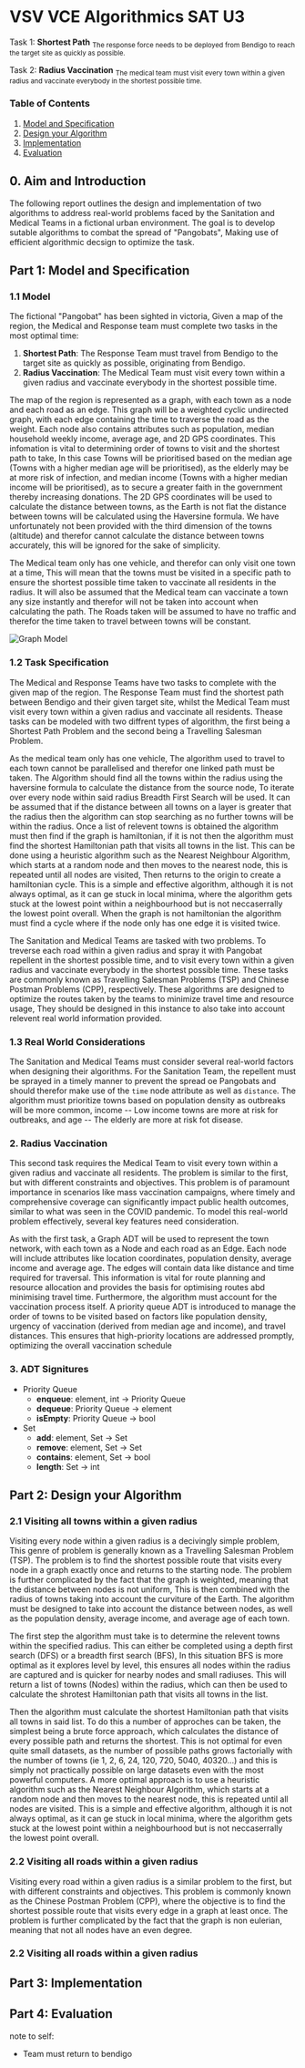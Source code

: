 # VSV VCE Algorithmics SAT U3 #
Task 1: **Shortest Path**
<sub>The response force needs to be deployed from Bendigo to reach the target site as quickly as possible.</sub>

Task 2: **Radius Vaccination**
<sub>The medical team must visit every town within a given radius and vaccinate everybody in the shortest possible time.</sub>

### Table of Contents ###
1. [Model and Specification](#part-1-model-and-specification)
2. [Design your Algorithm](#part-2-design-your-algorithm)
3. [Implementation](#part-3-implementation)
4. [Evaluation](#part-4-evaluation)

## 0. Aim and Introduction ##
The following report outlines the design and implementation of two algorithms to address real-world problems faced by the Sanitation and Medical Teams in a fictional urban environment. The goal is to develop sutable algorithms to combat the spread of "Pangobats", Making use of efficient algorithmic decsign to optimize the task.

## Part 1: **Model and Specification** ##
### 1.1 Model ###
The fictional "Pangobat" has been sighted in victoria, Given a map of the region, the Medical and Response team must complete two tasks in the most optimal time:

1. **Shortest Path**: The Response Team must travel from Bendigo to the target site as quickly as possible, originating from Bendigo.
2. **Radius Vaccination**: The Medical Team must visit every town within a given radius and vaccinate everybody in the shortest possible time.

The map of the region is represented as a graph, with each town as a node and each road as an edge. This graph will be a weighted cyclic undirected graph, with each edge containing the time to traverse the road as the weight. Each node also contains attributes such as population, median household weekly income, average age, and 2D GPS coordinates. This infomation is vital to determining order of towns to visit and the shortest path to take, In this case Towns will be prioritised based on the median age (Towns with a higher median age will be prioritised), as the elderly may be at more risk of infection, and median income (Towns with a higher median income will be prioritised), as to secure a greater faith in the government thereby increasing donations. The 2D GPS coordinates will be used to calculate the distance between towns, as the Earth is not flat the distance between towns will be calculated using the Haversine formula. We have unfortunately not been provided with the third dimension of the towns (altitude) and therefor cannot calculate the distance between towns accurately, this will be ignored for the sake of simplicity.

The Medical team only has one vehicle, and therefor can only visit one town at a time, This will mean that the towns must be visited in a specific path to ensure the shortest possible time taken to vaccinate all residents in the radius. It will also be assumed that the Medical team can vaccinate a town any size instantly and therefor will not be taken into account when calculating the path. The Roads taken will be assumed to have no traffic and therefor the time taken to travel between towns will be constant.

![Graph Model](./map.png)

### 1.2 Task Specification ###
The Medical and Response Teams have two tasks to complete with the given map of the region. The Response Team must find the shortest path between Bendigo and their given target site, whilst the Medical Team must visit every town within a given radius and vaccinate all residents. Thease tasks can be modeled with two diffrent types of algorithm, the first being a Shortest Path Problem and the second being a Travelling Salesman Problem.

As the medical team only has one vehicle, The algorithm used to travel to each town cannot be parallelised and therefor one linked path must be taken. The Algorithm should find all the towns within the radius using the haversine formula to calculate the distance from the source node, To iterate over every node within said radius Breadth First Search will be used. It can be assumed that if the distance between all towns on a layer is greater that the radius then the algorithm can stop searching as no further towns will be within the radius. Once a list of relevent towns is obtained the algorithm must then find if the graph is hamiltonian, if it is not then the algorithm must find the shortest Hamiltonian path that visits all towns in the list. This can be done using a heuristic algorithm such as the Nearest Neighbour Algorithm, which starts at a random node and then moves to the nearest node, this is repeated until all nodes are visited, Then returns to the origin to create a hamiltonian cycle. This is a simple and effective algorithm, although it is not always optimal, as it can ge stuck in local minima, where the algorithm gets stuck at the lowest point within a neighbourhood but is not neccaserrally the lowest point overall. When the graph is not hamiltonian the algorithm must find a cycle where if the node only has one edge it is visited twice.

The Sanitation and Medical Teams are tasked with two problems. To treverse each road within a given radius and spray it with Pangobat repellent in the shortest possible time, and to visit every town within a given radius and vaccinate everybody in the shortest possible time. These tasks are commonly known as Travelling Salesman Problems (TSP) and Chinese Postman Problems (CPP), respectively. These algorithms are designed to optimize the routes taken by the teams to minimize travel time and resource usage, They should be designed in this instance to also take into account relevent real world information provided.

### 1.3 Real World Considerations ###
The Sanitation and Medical Teams must consider several real-world factors when designing their algorithms. For the Sanitation Team, the repellent must be sprayed in a timely manner to prevent the spread oe Pangobats and should therefor make use of the `time` node attribute as well as `distance`. The algorithm must prioritize towns based on population density as outbreaks will be more common, income -- Low income towns are more at risk for outbreaks, and age -- The elderly are more at risk fot disease.


### 2. Radius Vaccination ###
This second task requires the Medical Team to visit every town within a given radius and vaccinate all residents. The problem is similar to the first, but with different constraints and objectives. This problem is of paramount importance in scenarios like mass vaccination campaigns, where timely and comprehensive coverage can significantly impact public health outcomes, similar to what was seen in the COVID pandemic. To model this real-world problem effectively, several key features need consideration.

As with the first task, a Graph ADT will be used to represent the town network, with each town as a Node and each road as an Edge. Each node will include attributes like location coordinates, population density, average income and average age. The edges will contain data like distance and time required for traversal. This information is vital for route planning and resource allocation and provides the basis for optimising routes abd minimising travel time. Furthermore, the algorithm must account for the vaccination process itself. A priority queue ADT is introduced to manage the order of towns to be visited based on factors like population density, urgency of vaccination (derived from median age and income), and travel distances. This ensures that high-priority locations are addressed promptly, optimizing the overall vaccination schedule

### 3. ADT Signitures ###
- Priority Queue
    - **enqueue**: element, int -> Priority Queue
    - **dequeue**: Priority Queue -> element
    - **isEmpty**: Priority Queue -> bool
- Set
    - **add**: element, Set -> Set
    - **remove**: element, Set -> Set
    - **contains**: element, Set -> bool
    - **length**: Set -> int

## Part 2: **Design your Algorithm** ##
### 2.1 Visiting all towns within a given radius ###
Visiting every node within a given radius is a decivingly simple problem, This genre of problem is generally known as a Travelling Salesman Problem (TSP). The problem is to find the shortest possible route that visits every node in a graph exactly once and returns to the starting node. The problem is further complicated by the fact that the graph is weighted, meaning that the distance between nodes is not uniform, This is then combined with the radius of towns taking into account the curviture of the Earth. The algorithm must be designed to take into account the distance between nodes, as well as the population density, average income, and average age of each town.

The first step the algorithm must take is to determine the relevent towns within the specified radius. This can either be completed using a depth first search (DFS) or a breadth first search (BFS), In this situation BFS is more optimal as it explores level by level, this ensures all nodes within the radius are captured and is quicker for nearby nodes and small radiuses. This will return a list of towns (Nodes) within the radius, which can then be used to calculate the shrotest Hamiltonian path that visits all towns in the list.

Then the algorithm must calculate the shortest Hamiltonian path that visits all towns in said list. To do this a number of approches can be taken, the simplest being a brute force approach, which calculates the distance of every possible path and returns the shortest. This is not optimal for even quite small datasets, as the number of possible paths grows factorially with the number of towns (ie 1, 2, 6, 24, 120, 720, 5040, 40320...) and this is simply not practically possible on large datasets even with the most powerful computers. A more optimal approach is to use a heuristic algorithm such as the Nearest Neighbour Algorithm, which starts at a random node and then moves to the nearest node, this is repeated until all nodes are visited. This is a simple and effective algorithm, although it is not always optimal, as it can ge stuck in local minima, where the algorithm gets stuck at the lowest point within a neighbourhood but is not neccaserrally the lowest point overall.

### 2.2 Visiting all roads within a given radius ###
Visiting every road within a given radius is a similar problem to the first, but with different constraints and objectives. This problem is commonly known as the Chinese Postman Problem (CPP), where the objective is to find the shortest possible route that visits every edge in a graph at least once. The problem is further complicated by the fact that the graph is non eulerian, meaning that not all nodes have an even degree.



### 2.2 Visiting all roads within a given radius ###

## Part 3: **Implementation** ##

## Part 4: **Evaluation** ##






note to self:
- Team must return to bendigo
